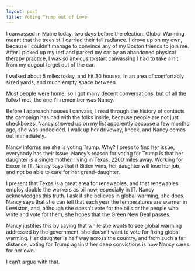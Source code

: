 ```yaml
---
layout: post
title: Voting Trump out of Love
---
```


I canvassed in Maine today, two days before the election. Global Warming meant that the trees still carried their fall radiance. I drove up on my own, because I couldn’t manage to convince any of my Boston friends to join me. After I picked up my terf and parked my car by an abandoned physical therapy practice, I was so anxious to start canvassing I had to take a hit from my dugout to get out of the car.

I walked about 5 miles today, and hit 30 houses, in an area of comfortably sized yards, and much empty space between.

Most people were home, so I got many decent conversations, but of all the folks I met, the one I’ll remember was Nancy.

Before I approach houses I canvass, I read through the history of contacts the campaign has had with the folks inside, because people are not just checkboxes. Nancy showed up on my list apparently because a few months ago, she was undecided. I walk up her driveway, knock, and Nancy comes out immediately.

Nancy informs me she is voting Trump. Why? I press to find her issue, everybody has their issue. Nancy’s reason for voting for Trump is that her daughter is a single mother, living in Texas, 2200 miles away. Working for Exxon in IT. Nancy says that if Biden wins, her daughter will lose her job, and not be able to care for her grand-daughter.

I present that Texas is a great area for renewables, and that renewables employ double the workers as oil now, especially in IT. Nancy acknowledges this truth. I ask if she believes in global warming, she does. Nancy says that she can tell that each year the temperatures are warmer in Lewiston, and, although she doesn’t vote for the bills or the people who write and vote for them, she hopes that the Green New Deal passes.

Nancy justifies this by saying that while she wants to see global warming addressed by the government, she doesn’t want to vote for fixing global warming. Her daughter is half way across the country, and from such a far distance, voting for Trump against her deep convictions is how Nancy cares for her own.

I can’t argue with that.
